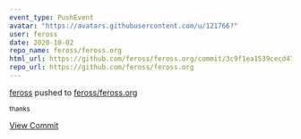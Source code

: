 ```yaml
---
event_type: PushEvent
avatar: "https://avatars.githubusercontent.com/u/121766?"
user: feross
date: 2020-10-02
repo_name: feross/feross.org
html_url: https://github.com/feross/feross.org/commit/3c9f1ea1539cecd47885b5357813ac57fcaad8d3
repo_url: https://github.com/feross/feross.org
---
```


<a href='https://github.com/feross' target='_blank'>feross</a> pushed to <a href='https://github.com/feross/feross.org' target='_blank'>feross/feross.org</a>

<small>thanks</small>

<a href='https://github.com/feross/feross.org/commit/3c9f1ea1539cecd47885b5357813ac57fcaad8d3' target='_blank'>View Commit</a>